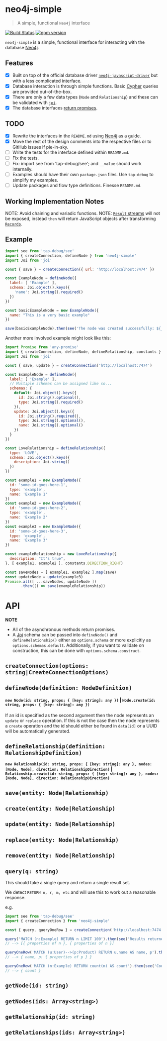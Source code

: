 # neo4j-simple
> A simple, functional `Neo4j` interface

[![Build Status](https://travis-ci.org/sebinsua/neo4j-simple.png)](https://travis-ci.org/sebinsua/neo4j-simple) [![npm version](https://badge.fury.io/js/neo4j-simple.svg)](https://npmjs.org/package/neo4j-simple)

`neo4j-simple` is a simple, functional interface for interacting with the database [Neo4j](http://neo4j.com/).

## Features

* [x] Built on top of the official database driver [`neo4j-javascript-driver`](https://github.com/neo4j/neo4j-javascript-driver) but with a less complicated interface.
* [x] Database interaction is through simple functions. Basic [Cypher](http://neo4j.com/developer/cypher-query-language/) queries are provided out-of-the-box.
* [x] There are only a few data types (`Node` and `Relationship`) and these can be validated with [`joi`](https://github.com/hapijs/joi).
* [x] The database interfaces [return promises](https://github.com/kevinbeaty/any-promise).

## TODO

- [x] Rewrite the interfaces in the `README.md` using [Neo4j](http://neo4j.com/docs/api/javascript-driver/current/) as a guide.
- [x] Move the rest of the design comments into the respective files or to GitHub issues if pie-in-sky.
- [ ] Write the tests for the interface defined within `README.md`.
- [ ] Fix the tests.
- [ ] Fix: import see from 'tap-debug/see'; and `__value` should work internally.
- [ ] Examples should have their own `package.json` files. Use `tap-debug` to simplify my examples.
- [ ] Update packages and flow type definitions. Finesse `README.md`.

## Working Implementation Notes

NOTE: Avoid chaining and variadic functions.
NOTE: [`Result` streams](http://neo4j.com/docs/api/javascript-driver/current/class/src/v1/result.js~Result.html) will not be exposed, instead `then` will return JavaScript objects after transforming [`Record`s](http://neo4j.com/docs/api/javascript-driver/current/class/src/v1/record.js~Record.html).

## Example

```javascript
import see from 'tap-debug/see'
import { createConnection, defineNode } from 'neo4j-simple'
import Joi from 'joi'

const { save } = createConnection({ url: 'http://localhost:7474' })

const ExampleNode = defineNode({
  label: [ 'Example' ],
  schema: Joi.object().keys({
    'name': Joi.string().required()
  })
})

const basicExampleNode = new ExampleNode({
  name: "This is a very basic example"
})

save(basicExampleNode).then(see('The node was created successfully: ${__value}'))
```

Another more involved example might look like this:

```javascript
import Promise from 'any-promise'
import { createConnection, defineNode, defineRelationship, constants } from 'neo4j-simple'
import Joi from 'joi'

const { save, update } = createConnection('http://localhost:7474')

const ExampleNode = defineNode({
  label: [ 'Example' ],
  // Multiple schemas can be assigned like so...
  schemas: {
    default: Joi.object().keys({
      id: Joi.string().optional(),
      type: Joi.string().required()
    }),
    update: Joi.object().keys({
      id: Joi.string().required(),
      type: Joi.string().optional(),
      name: Joi.string().optional()
    })
  }
})

const LoveRelationship = defineRelationship({
  type: 'LOVE',
  schema: Joi.object().keys({
    description: Joi.string()
  })
})

const example1 = new ExampleNode({
  id: 'some-id-goes-here-1',
  type: 'example',
  name: 'Example 1'
})
const example2 = new ExampleNode({
  id: 'some-id-goes-here-2',
  type: 'example',
  name: 'Example 2'
})
const example3 = new ExampleNode({
  id: 'some-id-goes-here-3',
  type: 'example',
  name: 'Example 3'
})

const exampleRelationship = new LoveRelationship({
  description: "It's true",
}, [ example1, example2 ], constants.DIRECTION_RIGHT)

const saveNodes = [ example1, example2 ].map(save)
const updateNode = update(example3)
Promise.all([ ...saveNodes, updateNode ])
       .then(() => save(exampleRelationship))
```

# API

**NOTE**

* All of the asynchronous methods return promises.
* A [Joi](https://github.com/hapijs/joi) schema can be passed into `defineNode()` and `defineRelationship()` either as `options.schema` or more explicitly as `options.schemas.default`. Additionally, if you want to validate on construction, this can be done with `options.schema.construct`.

## `createConnection(options: string|CreateConnectionOptions)`

## `defineNode(definition: NodeDefinition)`

#### `new Node(id: string, props: { [key: string]: any })` | `Node.create(id: string, props: { [key: string]: any })`

If an id is specified as the second argument then the node represents an `update` or `replace` operation. If this is not the case then the node represents a `create` operation and the id should either be found in `data[id]` or a UUID will be automatically generated.

## `defineRelationship(definition: RelationshipDefinition)`

#### `new Relationship(id: string, props: { [key: string]: any }, nodes: [Node, Node], direction: RelationshipDirection)` | `Relationship.create(id: string, props: { [key: string]: any }, nodes: [Node, Node], direction: RelationshipDirection)`

## `save(entity: Node|Relationship)`

## `create(entity: Node|Relationship)`

## `update(entity: Node|Relationship)`

## `replace(entity: Node|Relationship)`

## `remove(entity: Node|Relationship)`

## `query(q: string)`

This should take a single query and return a single result set.

We detect `RETURN n, r, m, etc` and will use this to work out a reasonable response.

e.g.

```javascript
import see from 'tap-debug/see'
import { createConnection } from 'neo4j-simple'

const { query, queryOneRow } = createConnection('http://localhost:7474')

query('MATCH (n:Example) RETURN n LIMIT 100').then(see('Results returned: ${__value}'))
// --> [{ properties of n }, { properties of n }]

queryOneRow('MATCH (u:User)-->(p:Product) RETURN u.name AS name, p').then(see('Result returned: ${__value}'))
// --> { name, p: { properties of p } }

queryOneRow('MATCH (n:Example) RETURN count(n) AS count').then(see('Count: ${__value}'))
// --> { count }
```

## `getNode(id: string)`

## `getNodes(ids: Array<string>)`

## `getRelationship(id: string)`

## `getRelationships(ids: Array<string>)`
